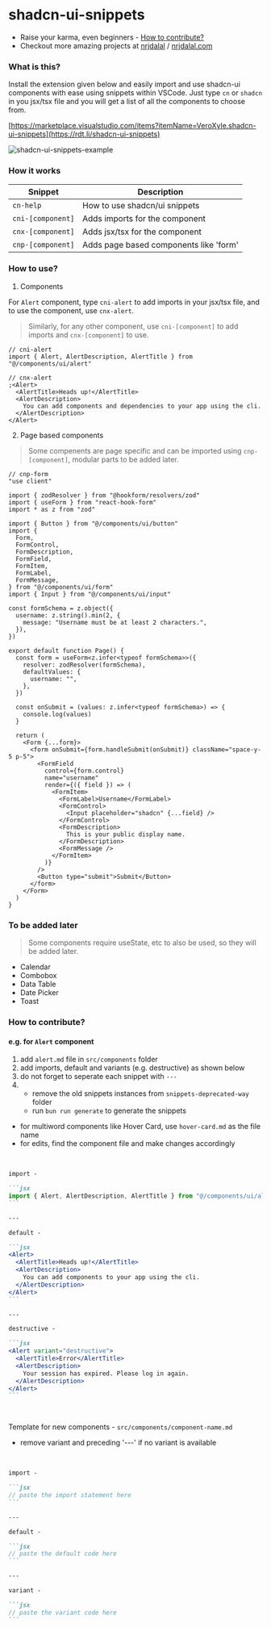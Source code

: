 # shadcn-ui-snippets

- Raise your karma, even beginners - [How to contribute?](#how-to-contribute)
- Checkout more amazing projects at [nrjdalal](https://rdt.li/gh-follow) / [nrjdalal.com](https://nrjdalal.com)

### What is this?

Install the extension given below and easily import and use shadcn-ui components with ease using snippets within VSCode. Just type `cn` or `shadcn` in you jsx/tsx file and you will get a list of all the components to choose from.

[https://marketplace.visualstudio.com/items?itemName=VeroXyle.shadcn-ui-snippets](https://rdt.li/shadcn-ui-snippets)

![shadcn-ui-snippets-example](https://raw.githubusercontent.com/nrjdalal/shadcn-ui-snippets/main/images/usage.jpg)

### How it works

| Snippet           | Description                            |
| ----------------- | -------------------------------------- |
| `cn-help`         | How to use shadcn/ui snippets          |
| `cni-[component]` | Adds imports for the component         |
| `cnx-[component]` | Adds jsx/tsx for the component         |
| `cnp-[component]` | Adds page based components like 'form' |

### How to use?

1. Components

For `Alert` component, type `cni-alert` to add imports in your jsx/tsx file, and to use the component, use `cnx-alert`.

> Similarly, for any other component, use `cni-[component]` to add imports and `cnx-[component]` to use.

```tsx
// cni-alert
import { Alert, AlertDescription, AlertTitle } from "@/components/ui/alert"

// cnx-alert
;<Alert>
  <AlertTitle>Heads up!</AlertTitle>
  <AlertDescription>
    You can add components and dependencies to your app using the cli.
  </AlertDescription>
</Alert>
```

2. Page based components

> Some compenents are page specific and can be imported using `cnp-[component]`, modular parts to be added later.

```tsx
// cnp-form
"use client"

import { zodResolver } from "@hookform/resolvers/zod"
import { useForm } from "react-hook-form"
import * as z from "zod"

import { Button } from "@/components/ui/button"
import {
  Form,
  FormControl,
  FormDescription,
  FormField,
  FormItem,
  FormLabel,
  FormMessage,
} from "@/components/ui/form"
import { Input } from "@/components/ui/input"

const formSchema = z.object({
  username: z.string().min(2, {
    message: "Username must be at least 2 characters.",
  }),
})

export default function Page() {
  const form = useForm<z.infer<typeof formSchema>>({
    resolver: zodResolver(formSchema),
    defaultValues: {
      username: "",
    },
  })

  const onSubmit = (values: z.infer<typeof formSchema>) => {
    console.log(values)
  }

  return (
    <Form {...form}>
      <form onSubmit={form.handleSubmit(onSubmit)} className="space-y-5 p-5">
        <FormField
          control={form.control}
          name="username"
          render={({ field }) => (
            <FormItem>
              <FormLabel>Username</FormLabel>
              <FormControl>
                <Input placeholder="shadcn" {...field} />
              </FormControl>
              <FormDescription>
                This is your public display name.
              </FormDescription>
              <FormMessage />
            </FormItem>
          )}
        />
        <Button type="submit">Submit</Button>
      </form>
    </Form>
  )
}
```

### To be added later

> Some components require useState, etc to also be used, so they will be added later.

- Calendar
- Combobox
- Data Table
- Date Picker
- Toast

### How to contribute?

#### e.g. for `Alert` component

1. add `alert.md` file in `src/components` folder
2. add imports, default and variants (e.g. destructive) as shown below
3. do not forget to seperate each snippet with `---`
4. - remove the old snippets instances from `snippets-deprecated-way` folder
   - run `bun run generate` to generate the snippets

- for multiword components like Hover Card, use `hover-card.md` as the file name
- for edits, find the component file and make changes accordingly

<br>

````md
import -

```jsx
import { Alert, AlertDescription, AlertTitle } from "@/components/ui/alert"
```

---

default -

```jsx
<Alert>
  <AlertTitle>Heads up!</AlertTitle>
  <AlertDescription>
    You can add components to your app using the cli.
  </AlertDescription>
</Alert>
```

---

destructive -

```jsx
<Alert variant="destructive">
  <AlertTitle>Error</AlertTitle>
  <AlertDescription>
    Your session has expired. Please log in again.
  </AlertDescription>
</Alert>
```
````

<br>

Template for new components - `src/components/component-name.md`

- remove variant and preceding '---' if no variant is available

<br>

````md
import -

```jsx
// paste the import statement here
```

---

default -

```jsx
// paste the default code here
```

---

variant -

```jsx
// paste the variant code here
```
````
